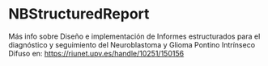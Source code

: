 # NBStructuredReport
Más info sobre Diseño e implementación de Informes estructurados para el diagnóstico y seguimiento del Neuroblastoma y Glioma Pontino Intrínseco Difuso en: https://riunet.upv.es/handle/10251/150156
